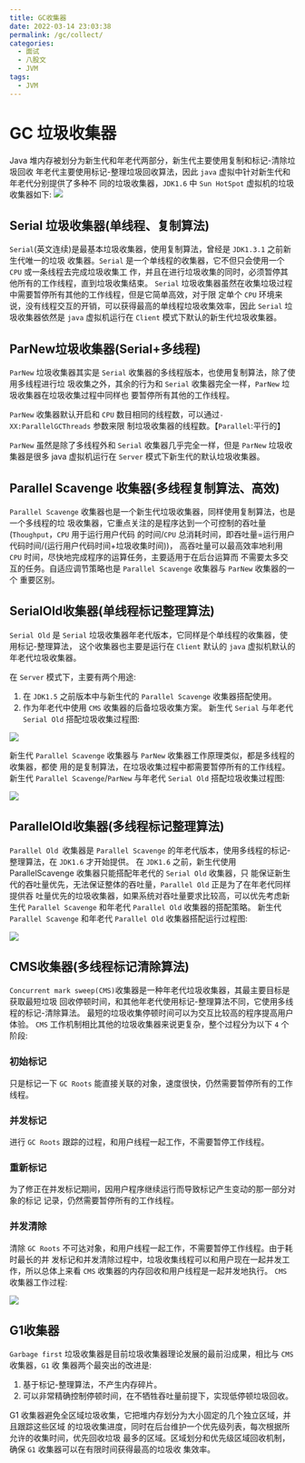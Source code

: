 ```yaml
---
title: GC收集器
date: 2022-03-14 23:03:38
permalink: /gc/collect/
categories:
  - 面试
  - 八股文
  - JVM
tags:
  - JVM
---
```

# GC 垃圾收集器

Java 堆内存被划分为新生代和年老代两部分，新生代主要使用复制和标记-清除垃圾回收 年老代主要使用标记-整理垃圾回收算法，因此 `java` 虚拟中针对新生代和年老代分别提供了多种不 同的垃圾收集器，`JDK1.6` 中 `Sun HotSpot` 虚拟机的垃圾收集器如下:
![](https://cdn.jsdelivr.net/gh/janker0718/image_store/img/gc-collector-01.png)

## Serial 垃圾收集器(单线程、复制算法)
`Serial`(英文连续)是最基本垃圾收集器，使用复制算法，曾经是 `JDK1.3.1` 之前新生代唯一的垃圾 收集器。`Serial` 是一个单线程的收集器，它不但只会使用一个 `CPU` 或一条线程去完成垃圾收集工 作，并且在进行垃圾收集的同时，必须暂停其他所有的工作线程，直到垃圾收集结束。 `Serial` 垃圾收集器虽然在收集垃圾过程中需要暂停所有其他的工作线程，但是它简单高效，对于限 定单个 `CPU` 环境来说，没有线程交互的开销，可以获得最高的单线程垃圾收集效率，因此 `Serial` 垃圾收集器依然是 `java` 虚拟机运行在 `Client` 模式下默认的新生代垃圾收集器。

## ParNew垃圾收集器(Serial+多线程)
`ParNew` 垃圾收集器其实是 `Serial` 收集器的多线程版本，也使用复制算法，除了使用多线程进行垃 圾收集之外，其余的行为和 `Serial` 收集器完全一样，`ParNew` 垃圾收集器在垃圾收集过程中同样也 要暂停所有其他的工作线程。

`ParNew` 收集器默认开启和 `CPU` 数目相同的线程数，可以通过`-XX:ParallelGCThreads` 参数来限 制垃圾收集器的线程数。【`Parallel`:平行的】 

`ParNew` 虽然是除了多线程外和 `Serial` 收集器几乎完全一样，但是 `ParNew` 垃圾收集器是很多 java 虚拟机运行在 `Server` 模式下新生代的默认垃圾收集器。


## Parallel Scavenge 收集器(多线程复制算法、高效)

`Parallel Scavenge` 收集器也是一个新生代垃圾收集器，同样使用复制算法，也是一个多线程的垃 圾收集器，它重点关注的是程序达到一个可控制的吞吐量(`Thoughput`，`CPU` 用于运行用户代码 的时间/`CPU` 总消耗时间，即吞吐量=运行用户代码时间/(运行用户代码时间+垃圾收集时间))， 高吞吐量可以最高效率地利用 `CPU` 时间，尽快地完成程序的运算任务，主要适用于在后台运算而 不需要太多交互的任务。自适应调节策略也是 `Parallel Scavenge` 收集器与 `ParNew` 收集器的一个 重要区别。

## SerialOld收集器(单线程标记整理算法)

`Serial Old` 是 `Serial` 垃圾收集器年老代版本，它同样是个单线程的收集器，使用标记-整理算法， 这个收集器也主要是运行在 `Client` 默认的 `java` 虚拟机默认的年老代垃圾收集器。

在 `Server` 模式下，主要有两个用途:
1. 在 `JDK1.5` 之前版本中与新生代的 `Parallel Scavenge` 收集器搭配使用。
2. 作为年老代中使用 `CMS` 收集器的后备垃圾收集方案。 新生代 `Serial` 与年老代 `Serial Old` 搭配垃圾收集过程图:

![](https://cdn.jsdelivr.net/gh/janker0718/image_store/img/gc-serial-old.png)

新生代 `Parallel Scavenge` 收集器与 `ParNew` 收集器工作原理类似，都是多线程的收集器，都使 用的是复制算法，在垃圾收集过程中都需要暂停所有的工作线程。新生代 `Parallel Scavenge`/`ParNew` 与年老代 `Serial Old` 搭配垃圾收集过程图:

![](https://cdn.jsdelivr.net/gh/janker0718/image_store/img/gc-serial-old-02.png)

## ParallelOld收集器(多线程标记整理算法)

`Parallel Old `收集器是 `Parallel Scavenge` 的年老代版本，使用多线程的标记-整理算法，在 `JDK1.6` 才开始提供。
在 `JDK1.6` 之前，新生代使用 ParallelScavenge 收集器只能搭配年老代的 `Serial Old` 收集器，只 能保证新生代的吞吐量优先，无法保证整体的吞吐量，`Parallel Old` 正是为了在年老代同样提供吞 吐量优先的垃圾收集器，如果系统对吞吐量要求比较高，可以优先考虑新生代 `Parallel Scavenge` 和年老代 `Parallel Old` 收集器的搭配策略。
新生代 `Parallel Scavenge` 和年老代 `Parallel Old` 收集器搭配运行过程图:

![](https://cdn.jsdelivr.net/gh/janker0718/image_store/img/gc-paraller-old.png)

## CMS收集器(多线程标记清除算法)
`Concurrent mark sweep(CMS)`收集器是一种年老代垃圾收集器，其最主要目标是获取最短垃圾 回收停顿时间，和其他年老代使用标记-整理算法不同，它使用多线程的标记-清除算法。
最短的垃圾收集停顿时间可以为交互比较高的程序提高用户体验。
`CMS` 工作机制相比其他的垃圾收集器来说更复杂，整个过程分为以下 `4` 个阶段:

### 初始标记
只是标记一下 `GC Roots` 能直接关联的对象，速度很快，仍然需要暂停所有的工作线程。
### 并发标记
进行 `GC Roots` 跟踪的过程，和用户线程一起工作，不需要暂停工作线程。
### 重新标记
为了修正在并发标记期间，因用户程序继续运行而导致标记产生变动的那一部分对象的标记 记录，仍然需要暂停所有的工作线程。
### 并发清除

清除 `GC Roots` 不可达对象，和用户线程一起工作，不需要暂停工作线程。由于耗时最长的并 发标记和并发清除过程中，垃圾收集线程可以和用户现在一起并发工作，所以总体上来看
`CMS` 收集器的内存回收和用户线程是一起并发地执行。
`CMS` 收集器工作过程:

![](https://cdn.jsdelivr.net/gh/janker0718/image_store/img/gc-cms.png)


## G1收集器

`Garbage first` 垃圾收集器是目前垃圾收集器理论发展的最前沿成果，相比与 `CMS` 收集器，`G1` 收 集器两个最突出的改进是:
1. 基于标记-整理算法，不产生内存碎片。
2. 可以非常精确控制停顿时间，在不牺牲吞吐量前提下，实现低停顿垃圾回收。

G1 收集器避免全区域垃圾收集，它把堆内存划分为大小固定的几个独立区域，并且跟踪这些区域 的垃圾收集进度，同时在后台维护一个优先级列表，每次根据所允许的收集时间，优先回收垃圾 最多的区域。区域划分和优先级区域回收机制，确保 `G1` 收集器可以在有限时间获得最高的垃圾收 集效率。